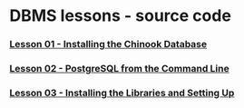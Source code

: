 # DBMS lessons - source code

### [Lesson 01 - Installing the Chinook Database](https://github.com/Code-Institute-Solutions/postgresql-and-python/tree/main/01_installing_the_chinook_database)

### [Lesson 02 - PostgreSQL from the Command Line](https://github.com/Code-Institute-Solutions/postgresql-and-python/tree/main/02_postgresql_from_the_command_line)

### [Lesson 03 - Installing the Libraries and Setting Up](https://github.com/Code-Institute-Solutions/postgresql-and-python/tree/main/03_installing_the_libraries_and_setting_up)
